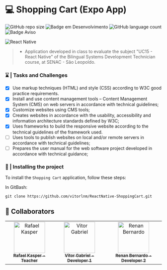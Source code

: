 # 💻 Shopping Cart (Expo App)

![GitHub repo size](https://img.shields.io/github/repo-size/vitorlnm/ReactNative-ShoppingCart?style=for-the-badge)
![Badge em Desenvolvimento](http://img.shields.io/static/v1?label=STATUS&message=Working&color=DAA520&style=for-the-badge)
![GitHub language count](https://img.shields.io/github/languages/count/vitorlnm/ReactNative-ShoppingCart?style=for-the-badge)
![Badge Aviso](https://img.shields.io/static/v1?label=Count%20Commits&message=5&color=6A5ACD&style=for-the-badge)

<img src="https://cdn.discordapp.com/attachments/1204827550946168884/1299530634464854026/React_native.png?ex=671d89b7&is=671c3837&hm=648f9230f84a7cb64a8c55583e96c43a6703a32b07d8a75e1926ba874a347816&" alt="React Native">

> - Application developed in class to evaluate the subject "UC15 - React Native" of the Bilingual Systems Development Technician course, at SENAC - São Leopoldo.

### ⌛ | Tasks and Challenges
- [x] Use markup techniques (HTML) and style (CSS) according to W3C good practice requirements.
- [x] Install and use content management tools – Content Management System (CMS) on web servers in accordance with technical guidelines;
- [x] Customize websites using CMS tools;
- [x] Creates websites in accordance with the usability, accessibility and information architecture standards defined by W3C;
- [x] Uses frameworks to build the responsive website according to the technical guidelines of the framework used.
- [ ] Uses tools to publish websites on local and/or remote servers in accordance with technical guidelines;
- [ ] Prepares the user manual for the web software project developed in accordance with technical guidance;

### 🚀 | Installing the project

To install the `Shopping Cart` application, follow these steps:

In GitBash:

```
git clone https://github.com/vitorlnm/ReactNative-ShoppingCart.git
```
## 🤝 Collaborators

<table>
  <tr>
    <td align="center">
      <a href="#" title="Rafael Kasper">
        <img src="https://avatars.githubusercontent.com/u/42684330?v=4" width="100px;" alt="Rafael Kasper"/><br>
        <sub>
          <b>Rafael Kasper - Teacher</b>
        </sub>
      </a>
    </td>

  <td align="center">
      <a href="#" title="Vitor Gabriel">
        <img src="https://avatars.githubusercontent.com/u/79713907?v=4" width="100px;" alt="Vitor Gabriel"/><br>
        <sub>
          <b>Vitor Gabriel - Developer 1</b>
        </sub>
      </a>
    </td>

<td align="center">
      <a href="#" title="Renan Bernardo">
        <img src="https://cdn.discordapp.com/attachments/1204827550946168884/1299534491320320081/412695563_1429922514263509_8172059649901029130_n.png?ex=671d8d4e&is=671c3bce&hm=1820d12bb760755f715c4177039a19f66acfa9feeabb055846a94ac298a3fe1f&" width="100px;" alt="Renan Bernardo"/><br>
        <sub>
          <b>Renan Bernardo - Developer 2</b>
        </sub>
      </a>
    </td>
  </tr>

</table>
